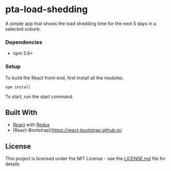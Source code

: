 # pta-load-shedding

A simple app that shows the load shedding time for the next 5 days in a selected suburb.

### Dependencies

* npm 5.6+

### Setup

To build the React front-end, first install all the modules.

```
npm install
```

To start, run the start command.



## Built With

* [React](https://reactjs.org/) with [Redux](https://redux.js.org/)
* [React-Bootstrap](https://react-bootstrap.github.io/

## License

This project is licensed under the MIT License - see the [LICENSE.md](LICENSE.md) file for details
